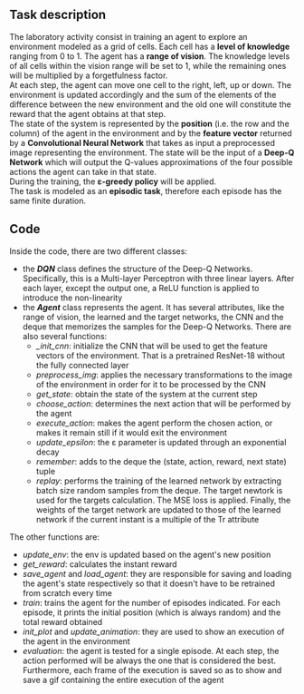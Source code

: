 ## Task description

The laboratory activity consist in training an agent to explore an environment modeled as a grid of cells. Each cell has a **level of knowledge** ranging from 0 to 1. The agent has a 
**range of vision**. The knowledge levels of all cells within the vision range will be set to 1, while the remaining ones will be multiplied by a forgetfulness factor.<br>
At each step, the agent can move one cell to the right, left, up or down. The environment is updated accordingly and the sum of the elements of the difference between the new environment 
and the old one will constitute the reward that the agent obtains at that step.<br> 
The state of the system is represented by the **position** (i.e. the row and the column) of the agent in the environment and by the **feature vector** returned by a **Convolutional Neural Network** that takes as input a preprocessed image representing the environment. The state will be the input of a **Deep-Q Network** which will output the Q-values approximations of the four possible actions the agent can take in that state.<br>
During the training, the **ε-greedy policy** will be applied.<br>
The task is modeled as an **episodic task**, therefore each episode has the same finite duration.

## Code

Inside the code, there are two different classes:
- the ***DQN*** class defines the structure of the Deep-Q Networks. Specifically, this is a Multi-layer Perceptron with three linear layers. After each layer, except the output one, a
  ReLU function is applied to introduce the non-linearity
- the ***Agent*** class represents the agent. It has several attributes, like the range of vision, the learned and the target networks, the CNN and the deque that memorizes the samples
  for the Deep-Q Networks. There are also several functions:
    - *\_init\_cnn*: initialize the CNN that will be used to get the feature vectors of the environment. That is a pretrained ResNet-18 without the fully connected layer
    - *preprocess\_img*: applies the necessary transformations to the image of the environment in order for it to be processed by the CNN
    - *get\_state*: obtain the state of the system at the current step
    - *choose\_action*: determines the next action that will be performed by the agent
    - *execute\_action*: makes the agent perform the chosen action, or makes it remain still if it would exit the environment
    - *update\_epsilon*: the ε parameter is updated through an exponential decay
    - *remember*: adds to the deque the (state, action, reward, next state) tuple
    - *replay*: performs the training of the learned network by extracting batch size random samples from the deque. The target newtork is used for the targets calculation. The MSE loss
                is applied. Finally, the weights of the target network are updated to those of the learned network if the current instant is a multiple of the Tr attribute

The other functions are:

- *update\_env*: the env is updated based on the agent's new position
- *get\_reward*: calculates the instant reward
- *save\_agent* and *load\_agent*: they are responsible for saving and loading the agent's state respectively so that it doesn't have to be retrained from scratch every time
- *train*: trains the agent for the number of episodes indicated. For each episode, it prints the initial position (which is always random) and the total reward obtained
- *init\_plot* and *update\_animation*: they are used to show an execution of the agent in the environment
- *evaluation*: the agent is tested for a single episode. At each step, the action performed will be always the one that is considered the best. Furthermore, each frame of the execution
                is saved so as to show and save a gif containing the entire execution of the agent
